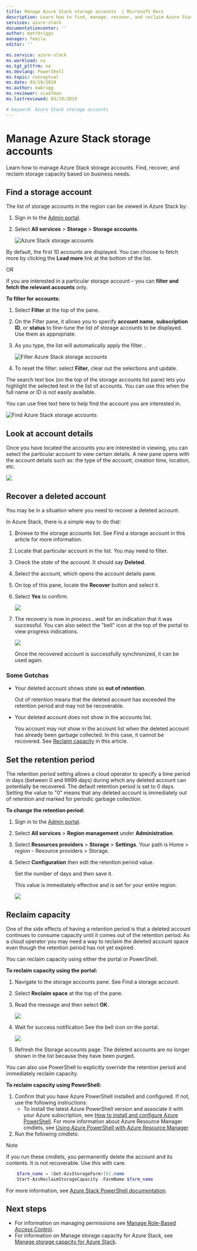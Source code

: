 ```yaml
---
title: Manage Azure Stack storage accounts  | Microsoft Docs
description: Learn how to find, manage, recover, and reclaim Azure Stack storage accounts
services: azure-stack
documentationcenter: ''
author: mattbriggs
manager: femila
editor: ''

ms.service: azure-stack
ms.workload: na
ms.tgt_pltfrm: na
ms.devlang: PowerShell
ms.topic: conceptual
ms.date: 03/19/2019
ms.author: mabrigg
ms.reviewer: xiaofmao
ms.lastreviewed: 03/19/2019

# keyword: Azure Stack storage accounts
---
```

# Manage Azure Stack storage accounts

Learn how to manage Azure Stack storage accounts. Find, recover, and reclaim storage capacity based on business needs.

## Find a storage account

The list of storage accounts in the region can be viewed in Azure Stack
by:

1. Sign in to the [Admin portal](https://adminportal.local.azurestack.external).

2. Select **All services** > **Storage** > **Storage accounts**.

   ![Azure Stack storage accounts](media/azure-stack-manage-storage-accounts/image4.png)

By default, the first 10 accounts are displayed. You can choose to fetch
more by clicking the  **Load more** link at the bottom of the list.

OR

If you are interested in a particular storage account – you can **filter
and fetch the relevant accounts** only.


**To filter for accounts:**

1. Select **Filter** at the top of the pane.
2. On the Filter pane, it allows you to specify **account name**,
    **subscription ID**, or **status** to fine-tune the list of storage
    accounts to be displayed. Use them as appropriate.
3. As you type, the list will automatically apply the filter.  .
   
    ![Filter Azure Stack storage accounts](media/azure-stack-manage-storage-accounts/image5.png)

4. To reset the filter: select **Filter**, clear out the
    selections and update.

The search text box (on the top of the storage accounts list pane) lets
you highlight the selected text in the list of accounts. You can use this
when the full name or ID is not easily available.

You can use free text here to help find the account you are interested
in.

![Find Azure Stack storage accounts](media/azure-stack-manage-storage-accounts/image6.png)

## Look at account details
Once you have located the accounts you are interested in viewing, you
can select the particular account to view certain details. A new pane
opens with the account details such as: the type of the account,
creation time, location, etc.

![](media/azure-stack-manage-storage-accounts/image7.png)

## Recover a deleted account
You may be in a situation where you need to recover a deleted
account.

In Azure Stack, there is a simple way to do that:

1. Browse to the storage accounts list. See Find a storage account in this article for more information.
2. Locate that particular account in the list. You may need to filter.
3. Check the *state* of the account. It should say **Deleted**.
4. Select the account, which opens the account details pane.
5. On top of this pane, locate the **Recover** button and select it.
6. Select **Yes** to confirm.
   
   ![](media/azure-stack-manage-storage-accounts/image8.png)
7. The recovery is now in *process…wait* for an indication that it was
   successful.
   You can also select the "bell" icon at the top of the portal to
   view progress indications.
   
   ![](media/azure-stack-manage-storage-accounts/image9.png)
   
   Once the recovered account is successfully synchronized, it can be used again.

### Some Gotchas
* Your deleted account shows state as **out of retention**.
  
  Out of retention means that the deleted account has exceeded the retention period
  and may not be recoverable.
* Your deleted account does not show in the accounts list.
  
  You account may not show in the account list when the deleted account has already been garbage
  collected. In this case, it cannot be recovered. See [Reclaim capacity](#reclaim) in this article.

## Set the retention period
The retention period setting allows a cloud operator to specify a time period in
days (between 0 and 9999 days) during which any deleted account can
potentially be recovered. The default retention period is set to 0
days. Setting the value to "0" means that any deleted account is
immediately out of retention and marked for periodic garbage
collection.

**To change the retention period:**

1. Sign in to the [Admin portal](https://adminportal.local.azurestack.external).
2. Select **All services** > **Region management** under **Administration**.
3. Select **Resources providers** > **Storage** > **Settings**. Your path is Home > *region* - Resource providers > Storage.
4. Select **Configuration** then edit the retention period value.

   Set the number of days and then save it.
   
   This value is immediately effective and is set for your
   entire region.

   ![](media/azure-stack-manage-storage-accounts/image10.png)

## <a name="reclaim"></a>Reclaim capacity
One of the side effects of having a retention period is that a deleted account continues to consume capacity until it comes out of the retention period. As a cloud operator you may need a way to reclaim the deleted account space even though the retention period has not yet expired.

You can reclaim capacity using either the portal or PowerShell.

**To reclaim capacity using the portal:**
1. Navigate to the storage accounts pane. See Find a storage account.
2. Select **Reclaim space** at the top of the pane.
3. Read the message and then select **OK**.

    ![](media/azure-stack-manage-storage-accounts/image11.png)
4. Wait for success notification See the bell icon on the portal.

    ![](media/azure-stack-manage-storage-accounts/image12.png)
5. Refresh the Storage accounts page. The deleted accounts are no longer shown in the list because they have been purged.

You can also use PowerShell to explicitly override the retention period and immediately reclaim capacity.

**To reclaim capacity using PowerShell:**   

1. Confirm that you have Azure PowerShell installed and configured. If not,
   use the following instructions: 
   * To install the latest Azure PowerShell version and associate it with your Azure subscription, see [How to install and configure Azure
   PowerShell](https://azure.microsoft.com/documentation/articles/powershell-install-configure/).
   For more information about Azure Resource Manager cmdlets, see
   [Using Azure PowerShell with Azure Resource
   Manager](https://go.microsoft.com/fwlink/?LinkId=394767)
2. Run the following cmdlets:

> [!NOTE]  
> If you run these cmdlets, you permanently delete the account and its contents. It is not recoverable. Use this with care.

```PowerShell  
    $farm_name = (Get-AzsStorageFarm)[0].name
    Start-AzsReclaimStorageCapacity -FarmName $farm_name
```

For more information, see [Azure Stack PowerShell documentation](https://docs.microsoft.com/powershell/azure/azure-stack/overview).
 

## Next steps

 - For information on managing permissions see [Manage Role-Based Access Control](azure-stack-manage-permissions.md).
 - For information on Manage storage capacity for Azure Stack, see [Manage storage capacity for Azure Stack](azure-stack-manage-storage-shares.md).
